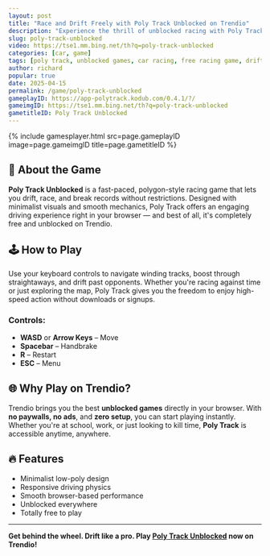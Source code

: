 ```yaml
---
layout: post
title: "Race and Drift Freely with Poly Track Unblocked on Trendio"
description: "Experience the thrill of unblocked racing with Poly Track. Play now for free on Trendio — no downloads, no limits!"
slug: poly-track-unblocked
video: https://tse1.mm.bing.net/th?q=poly-track-unblocked
categories: [car, game]
tags: [poly track, unblocked games, car racing, free racing game, drift games]
author: richard
popular: true
date: 2025-04-15
permalink: /game/poly-track-unblocked
gameplayID: https://app-polytrack.kodub.com/0.4.1/?/
gameimgID: https://tse1.mm.bing.net/th?q=poly-track-unblocked
gametitleID: Poly Track Unblocked
---
```


{% include gamesplayer.html
  src=page.gameplayID
  image=page.gameimgID
  title=page.gametitleID
%}

## 🚗 About the Game

**Poly Track Unblocked** is a fast-paced, polygon-style racing game that lets you drift, race, and break records without restrictions. Designed with minimalist visuals and smooth mechanics, Poly Track offers an engaging driving experience right in your browser — and best of all, it's completely free and unblocked on Trendio.

## 🕹️ How to Play

Use your keyboard controls to navigate winding tracks, boost through straightaways, and drift past opponents. Whether you're racing against time or just exploring the map, Poly Track gives you the freedom to enjoy high-speed action without downloads or signups.

### Controls:
- **WASD** or **Arrow Keys** – Move
- **Spacebar** – Handbrake
- **R** – Restart
- **ESC** – Menu

## 🌐 Why Play on Trendio?

Trendio brings you the best **unblocked games** directly in your browser. With **no paywalls, no ads**, and **zero setup**, you can start playing instantly. Whether you're at school, work, or just looking to kill time, **Poly Track** is accessible anytime, anywhere.

## 🔥 Features

- Minimalist low-poly design
- Responsive driving physics
- Smooth browser-based performance
- Unblocked everywhere
- Totally free to play

---

**Get behind the wheel. Drift like a pro. Play [Poly Track Unblocked](https://lolygames.github.io/poly-track/) now on Trendio!**

